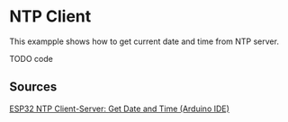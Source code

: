 # NTP Client

This exampple shows how to get current date and time from NTP server.

TODO code

## Sources

[ESP32 NTP Client-Server: Get Date and Time (Arduino IDE)](https://randomnerdtutorials.com/esp32-date-time-ntp-client-server-arduino/)
